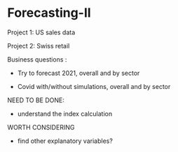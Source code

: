 # Forecasting-II

Project 1: US sales data



Project 2: Swiss retail

Business questions :

- Try to forecast 2021, overall and by sector

- Covid with/without simulations, overall and by sector


NEED TO BE DONE:
- understand the index calculation

WORTH CONSIDERING
- find other explanatory variables? 
